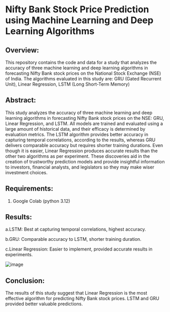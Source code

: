 # Nifty Bank Stock Price Prediction using Machine Learning and Deep Learning Algorithms

## Overview:

This repository contains the code and data for a study that analyzes the accuracy of three machine learning and deep learning algorithms in forecasting Nifty Bank stock prices on the National Stock Exchange (NSE) of India. The algorithms evaluated in this study are:
GRU (Gated Recurrent Unit),
Linear Regression, 
LSTM (Long Short-Term Memory)


## Abstract:

This study analyzes the accuracy of three machine learning and deep learning algorithms in forecasting Nifty Bank stock prices on the NSE: GRU, Linear Regression, and LSTM. All models are trained and evaluated using a large amount of historical data, and their efficacy is determined by evaluation metrics. The LSTM algorithm provides better accuracy in capturing temporal correlations, according to the results, whereas GRU delivers comparable accuracy but requires shorter training durations. Even though it is easier, Linear Regression produces accurate results than the other two algorithms as per experiment. These discoveries aid in the creation of trustworthy prediction models and provide insightful information to investors, financial analysts, and legislators so they may make wiser investment choices.

## Requirements:

1. Google Colab (python 3.12)

## Results:

a.LSTM: Best at capturing temporal correlations, highest accuracy.

b.GRU: Comparable accuracy to LSTM, shorter training duration.

c.Linear Regression: Easier to implement, provided accurate results in experiments.

![image](https://github.com/user-attachments/assets/e353bc2b-c92c-41e0-bef5-486a863f533f)



## Conclusion:

The results of this study suggest that Linear Regression is the most effective algorithm for predicting Nifty Bank stock prices. LSTM and GRU provided better valuable predictions.
